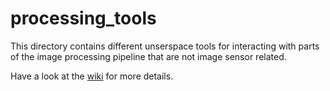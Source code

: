 <!--
SPDX-FileCopyrightText: © 2017 Jaro Habiger <jarohabiger@googlemail.com>
SPDX-License-Identifier: CC-BY-SA-4.0
-->

# processing_tools
This directory contains different unserspace tools for interacting with parts of the image processing pipeline that are not image sensor related.

Have a look at the [wiki](https://wiki.apertus.org/index.php/AXIOM_Beta/AXIOM_Beta_Software) for more details.
